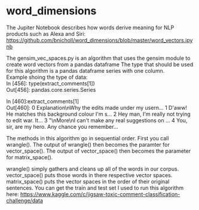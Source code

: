 # word_dimensions
The Jupiter Notebook describes how words derive meaning for NLP products such as Alexa and Siri: https://github.com/bnicholl/word_dimensions/blob/master/word_vectors.ipynb

The gensim_vec_spaces.py is an algorithm that uses the gensim module to create word vectors from a pandas dataframe
The type that should be used for this algorithm is a pandas dataframe series with one column.                                 
Example shoing the type of data:                                                                                                
In [456]: type(extract_comments[1])                                                                                              
Out[456]: pandas.core.series.Series                                                                                                                                                                              
                                                                                                                                       
In [460]:extract_comments[1]                                                                                                    
Out[460]:
0 Explanation\nWhy the edits made under my usern...
1 D'aww! He matches this background colour I'm s...
2 Hey man, I'm really not trying to edit war. It...
3 "\nMore\nI can't make any real suggestions on ...
4 You, sir, are my hero. Any chance you remember...

The methods in this algorithm go in sequential order. First you call wrangle(). The output of wrangle() then becomes the paramter for vector_space(). The output of vector_space() then becomes the parameter for matrix_space().

wrangle() simply gathers and cleans up all of the words in our corpus.
vector_space() puts those words in there respective vector spaces.
matrix_space() puts the vector spaces in the order of their original sentences.
You can get the train and test set I used to run this algorithm here: https://www.kaggle.com/c/jigsaw-toxic-comment-classification-challenge/data
